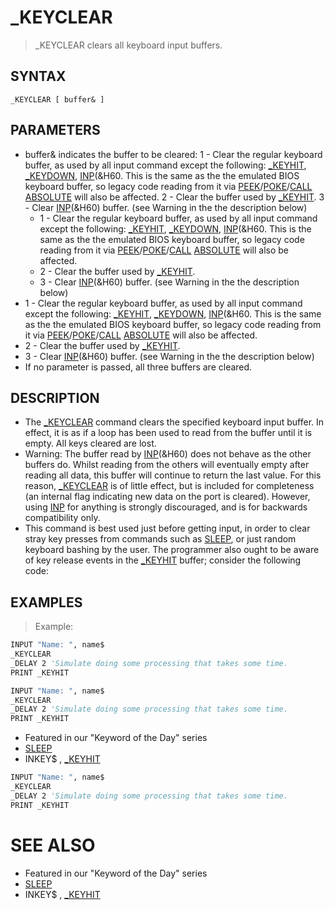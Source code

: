 # _KEYCLEAR
> _KEYCLEAR clears all keyboard input buffers.

## SYNTAX
`_KEYCLEAR [ buffer& ]`

## PARAMETERS
* buffer& indicates the buffer to be cleared: 1 - Clear the regular keyboard buffer, as used by all input command except the following:  [_KEYHIT](_KEYHIT.md), [_KEYDOWN](_KEYDOWN.md), [INP](INP.md)(&H60.  This is the same as the the emulated BIOS keyboard buffer, so legacy code reading from it via [PEEK](PEEK.md)/[POKE](POKE.md)/[CALL](CALL.md) [ABSOLUTE](ABSOLUTE.md) will also be affected. 2 - Clear the buffer used by [_KEYHIT](_KEYHIT.md). 3 - Clear [INP](INP.md)(&H60) buffer. (see Warning in the the description below)
	* 1 - Clear the regular keyboard buffer, as used by all input command except the following:  [_KEYHIT](_KEYHIT.md), [_KEYDOWN](_KEYDOWN.md), [INP](INP.md)(&H60.  This is the same as the the emulated BIOS keyboard buffer, so legacy code reading from it via [PEEK](PEEK.md)/[POKE](POKE.md)/[CALL](CALL.md) [ABSOLUTE](ABSOLUTE.md) will also be affected.
	* 2 - Clear the buffer used by [_KEYHIT](_KEYHIT.md).
	* 3 - Clear [INP](INP.md)(&H60) buffer. (see Warning in the the description below)
* 1 - Clear the regular keyboard buffer, as used by all input command except the following:  [_KEYHIT](_KEYHIT.md), [_KEYDOWN](_KEYDOWN.md), [INP](INP.md)(&H60.  This is the same as the the emulated BIOS keyboard buffer, so legacy code reading from it via [PEEK](PEEK.md)/[POKE](POKE.md)/[CALL](CALL.md) [ABSOLUTE](ABSOLUTE.md) will also be affected.
* 2 - Clear the buffer used by [_KEYHIT](_KEYHIT.md).
* 3 - Clear [INP](INP.md)(&H60) buffer. (see Warning in the the description below)
* If no parameter is passed, all three buffers are cleared.


## DESCRIPTION
* The [_KEYCLEAR](_KEYCLEAR.md) command clears the specified keyboard input buffer. In effect, it is as if a loop has been used to read from the buffer until it is empty. All keys cleared are lost.
* Warning: The buffer read by [INP](INP.md)(&H60) does not behave as the other buffers do. Whilst reading from the others will eventually empty after reading all data, this buffer will continue to return the last value. For this reason, [_KEYCLEAR](_KEYCLEAR.md) is of little effect, but is included for completeness (an internal flag indicating new data on the port is cleared). However, using [INP](INP.md) for anything is strongly discouraged, and is for backwards compatibility only.
* This command is best used just before getting input, in order to clear stray key presses from commands such as [SLEEP](SLEEP.md), or just random keyboard bashing by the user. The programmer also ought to be aware of key release events in the [_KEYHIT](_KEYHIT.md) buffer; consider the following code:


## EXAMPLES
> Example:

```vb
INPUT "Name: ", name$
_KEYCLEAR
_DELAY 2 'Simulate doing some processing that takes some time.
PRINT _KEYHIT
```


```vb
INPUT "Name: ", name$
_KEYCLEAR
_DELAY 2 'Simulate doing some processing that takes some time.
PRINT _KEYHIT
```

* Featured in our "Keyword of the Day" series
* [SLEEP](SLEEP.md)
* INKEY$ , [_KEYHIT](_KEYHIT.md)

```vb
INPUT "Name: ", name$
_KEYCLEAR
_DELAY 2 'Simulate doing some processing that takes some time.
PRINT _KEYHIT
```



# SEE ALSO
* Featured in our "Keyword of the Day" series
* [SLEEP](SLEEP.md)
* INKEY$ , [_KEYHIT](_KEYHIT.md)

